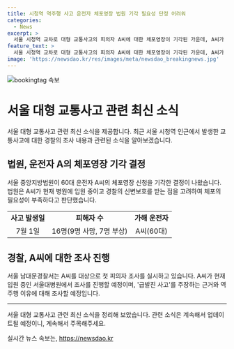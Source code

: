 ```yaml
---
title: 시청역 역주행 사고 운전자 체포영장 법원 기각 필요성 단정 어려워
categories:
  - News
excerpt: >
  서울 시청역 교차로 대형 교통사고의 피의자 A씨에 대한 체포영장이 기각된 가운데, A씨가 입원 중인 서울대병원에서 경찰이 첫 피의자 조사를 진행했다. A씨는 급발진 사고 주장과 역주행 이유에 대해 조사를 받을 예정이며, 법원은 A씨의 입원과 신변보호를 이유로 체포영장 기각 결정을 내렸다. 이 사건으로 16명의 사상자가 발생한 가운데, A씨 또한 병원에서 치료를 받고 있다.
feature_text: >
  서울 시청역 교차로 대형 교통사고의 피의자 A씨에 대한 체포영장이 기각된 가운데, A씨가 입원 중인 서울대병원에서 경찰이 첫 피의자 조사를 진행했다. A씨는 급발진 사고 주장과 역주행 이유에 대해 조사를 받을 예정이며, 법원은 A씨의 입원과 신변보호를 이유로 체포영장 기각 결정을 내렸다. 이 사건으로 16명의 사상자가 발생한 가운데, A씨 또한 병원에서 치료를 받고 있다.
image: 'https://newsdao.kr/res/images/meta/newsdao_breakingnews.jpg'
---
```


<p><img src="https://newsdao.kr/res/images/meta/newsdao_breakingnews.jpg" alt="bookingtag 속보" /></p>

<h1 data-ke-size="size26"><b>서울 대형 교통사고 관련 최신 소식</b></h1>

<p data-ke-size="size16">서울 대형 교통사고 관련 최신 소식을 제공합니다. 최근 서울 시청역 인근에서 발생한 교통사고에 대한 경찰의 조사 내용과 관련된 소식을 알아보겠습니다.</p>

<h2 data-ke-size="size22"><b>법원, 운전자 A의 체포영장 기각 결정</b></h2>

<p data-ke-size="size16">서울 중앙지방법원이 60대 운전자 A씨의 체포영장 신청을 기각한 결정이 나왔습니다. 법원은 A씨가 현재 병원에 입원 중이고 경찰의 신변보호를 받는 점을 고려하여 체포의 필요성이 부족하다고 판단했습니다.</p>

<table>
    <tr>
        <td style="text-align: center; height: 17px;"><b>사고 발생일</b></td>
        <td style="text-align: center; height: 17px;"><b>피해자 수</b></td>
        <td style="text-align: center; height: 17px;"><b>가해 운전자</b></td>
    </tr>
    <tr>
        <td style="text-align: center; height: 17px;">7월 1일</td>
        <td style="text-align: center; height: 17px;">16명(9명 사망, 7명 부상)</td>
        <td style="text-align: center; height: 17px;">A씨(60대)</td>
    </tr>
</table>

<h2 data-ke-size="size22"><b>경찰, A씨에 대한 조사 진행</b></h2>

<p data-ke-size="size16">서울 남대문경찰서는 A씨를 대상으로 첫 피의자 조사를 실시하고 있습니다. A씨가 현재 입원 중인 서울대병원에서 조사를 진행할 예정이며, '급발진 사고'를 주장하는 근거와 역주행 이유에 대해 조사할 예정입니다.</p>

<hr>

<p data-ke-size="size16">서울 대형 교통사고 관련 최신 소식을 정리해 보았습니다. 관련 소식은 계속해서 업데이트될 예정이니, 계속해서 주목해주세요.</p>
실시간 뉴스 속보는, <a href="https://newsdao.kr" rel="dofollow">https://newsdao.kr</a>


